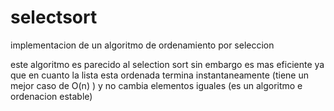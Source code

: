 # selectsort
implementacion de un algoritmo de ordenamiento por seleccion

este algoritmo es parecido al selection sort sin embargo es mas eficiente ya que en cuanto la lista esta ordenada termina instantaneamente (tiene un mejor caso de O(n) ) y no cambia elementos iguales (es un algoritmo e ordenacion estable)
